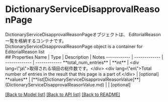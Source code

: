 # DictionaryServiceDisapprovalReasonPage

<div lang=\"ja\">DictionaryServiceDisapprovalReasonPageオブジェクトは、 EditorialReason一覧を格納するコンテナです。</div> <div lang=\"en\">DictionaryServiceDisapprovalReasonPage object is a container for EditorialReason list</div> 
## Properties
Name | Type | Description | Notes
------------ | ------------- | ------------- | -------------
**total_num_entries** | **int** | &lt;div lang&#x3D;\&quot;ja\&quot;&gt;取得される項目の総件数です。&lt;/div&gt; &lt;div lang&#x3D;\&quot;en\&quot;&gt;Total number of entries in the result that this page is a part of.&lt;/div&gt;  | [optional] 
**values** | [**list[DictionaryServiceDisapprovalReasonValue]**](DictionaryServiceDisapprovalReasonValue.md) |  | [optional] 

[[Back to Model list]](../README.md#documentation-for-models) [[Back to API list]](../README.md#documentation-for-api-endpoints) [[Back to README]](../README.md)


